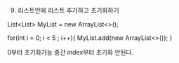 9. 리스트안에 리스트 추가하고 초기화하기

List<List<Integer>> MyList = new ArrayList<>();

for(int i = 0; i < 5 ; i++){
MyList.add(new ArrayList<>());
}

0부터 초기화가능 중간 index부터 초기화 안된다.
